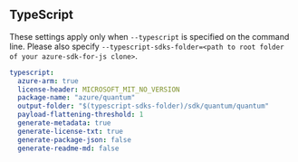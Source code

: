 ## TypeScript

These settings apply only when `--typescript` is specified on the command line.
Please also specify `--typescript-sdks-folder=<path to root folder of your azure-sdk-for-js clone>`.

```yaml $(typescript)
typescript:
  azure-arm: true
  license-header: MICROSOFT_MIT_NO_VERSION
  package-name: "azure/quantum"
  output-folder: "$(typescript-sdks-folder)/sdk/quantum/quantum"
  payload-flattening-threshold: 1
  generate-metadata: true
  generate-license-txt: true
  generate-package-json: false
  generate-readme-md: false
```
